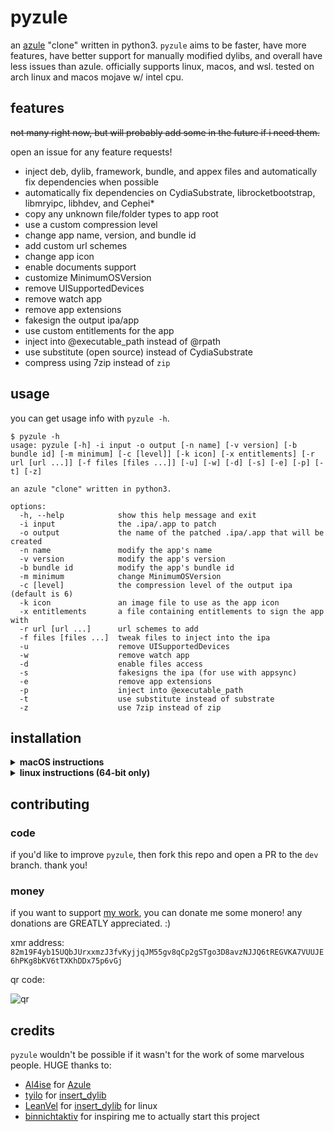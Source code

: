 # pyzule
an [azule](https://github.com/Al4ise/Azule) "clone" written in python3. `pyzule` aims to be faster, have more features, have better support for manually modified dylibs, and overall have less issues than azule. officially supports linux, macos, and wsl. tested on arch linux and macos mojave w/ intel cpu.

## features
~~not many right now, but will probably add some in the future if i need them.~~

open an issue for any feature requests!

- inject deb, dylib, framework, bundle, and appex files and automatically fix dependencies when possible
- automatically fix dependencies on CydiaSubstrate, librocketbootstrap, libmryipc, libhdev, and Cephei*
- copy any unknown file/folder types to app root
- use a custom compression level
- change app name, version, and bundle id
- add custom url schemes
- change app icon
- enable documents support
- customize MinimumOSVersion
- remove UISupportedDevices
- remove watch app
- remove app extensions
- fakesign the output ipa/app
- use custom entitlements for the app
- inject into @executable_path instead of @rpath
- use substitute (open source) instead of CydiaSubstrate
- compress using 7zip instead of `zip`

## usage
you can get usage info with `pyzule -h`.

```
$ pyzule -h
usage: pyzule [-h] -i input -o output [-n name] [-v version] [-b bundle id] [-m minimum] [-c [level]] [-k icon] [-x entitlements] [-r url [url ...]] [-f files [files ...]] [-u] [-w] [-d] [-s] [-e] [-p] [-t] [-z]

an azule "clone" written in python3.

options:
  -h, --help            show this help message and exit
  -i input              the .ipa/.app to patch
  -o output             the name of the patched .ipa/.app that will be created
  -n name               modify the app's name
  -v version            modify the app's version
  -b bundle id          modify the app's bundle id
  -m minimum            change MinimumOSVersion
  -c [level]            the compression level of the output ipa (default is 6)
  -k icon               an image file to use as the app icon
  -x entitlements       a file containing entitlements to sign the app with
  -r url [url ...]      url schemes to add
  -f files [files ...]  tweak files to inject into the ipa
  -u                    remove UISupportedDevices
  -w                    remove watch app
  -d                    enable files access
  -s                    fakesigns the ipa (for use with appsync)
  -e                    remove app extensions
  -p                    inject into @executable_path
  -t                    use substitute instead of substrate
  -z                    use 7zip instead of zip
```

## installation

<details>
<summary><b>macOS instructions</b></summary>
<br/>
<ol>
  <li>open Terminal. this is where you'll be running every command.</li>
  <li>install <a href="https://apps.apple.com/us/app/xcode/id497799835">Xcode</a> from the app store (if not already installed)</li>
  <li>Install the Xcode cli tools (if not already installed) by running:
  <ul>
    <li><code>xcode-select --install</code></li>
    <li><code>sudo xcodebuild -license</code></li>
  </ul>
  </li>
  <li>
  install <code>insert_dylib</code>:

  <pre lang="bash"><code>git clone https://github.com/tyilo/insert_dylib.git && cd insert_dylib/insert_dylib && gcc main.c && chmod +x a.out && sudo mv a.out /usr/local/bin/insert_dylib && cd ../.. && sudo rm -r insert_dylib</code></pre>
  </li>
  <li>
  run <code>uname -m</code>. if the output says <code>x86_64</code>, run the following:
  
  <pre lang="bash"><code>sudo curl https://github.com/ProcursusTeam/ldid/releases/download/v2.1.5-procursus7/ldid_macosx_x86_64 --output /usr/local/bin/ldid && sudo chmod +x /usr/local/bin/ldid</code></pre>

  if it says something else, run:

  <pre lang="bash"><code>sudo curl https://github.com/ProcursusTeam/ldid/releases/download/v2.1.5-procursus7/ldid_macosx_arm64 --output /usr/local/bin/ldid && sudo chmod +x /usr/local/bin/ldid</code></pre>
  </li>
  <li>
  install <code>pyzule</code>:

  <pre lang="bash"><code>python3 -m pip install -U requests Pillow && curl https://raw.githubusercontent.com/asdfzxcvbn/pyzule/main/install-pyzule.py | python3</code></pre>
  </li>
</ol>
</details>

<details>
<summary><b>linux instructions (64-bit only)</b></summary>
<br/>
<ol>
  <li>make sure you have <code>git</code>, <code>gcc</code>, <code>zip</code>, <code>unzip</code>, <code>tar</code> and <code>ar</code> installed.</li>
  <li>
  install <code>insert_dylib</code>:

  <pre lang="bash"><code>git clone https://github.com/LeanVel/insert_dylib.git && cd insert_dylib && sudo ./Install.sh && cd ../ && sudo rm -rf insert_dylib</code></pre>
  </li>
  <li>
  install <code>ldid</code>:

  <pre lang="bash"><code>sudo curl https://github.com/ProcursusTeam/ldid/releases/download/v2.1.5-procursus7/ldid_linux_x86_64 --output /usr/local/bin/ldid && sudo chmod +x /usr/local/bin/ldid</code></pre>
  </li>
  <li>
  install <code>install_name_tool</code>:

  <pre lang="bash"><code>sudo curl https://cdn.discordapp.com/attachments/1105232452529700985/1117486649803292837/install_name_tool --output /usr/local/bin/install_name_tool && sudo chmod +x /usr/local/bin/install_name_tool</code></pre>
  </li>
  <li>
  install <code>otool</code>:

  <pre lang="bash"><code>sudo curl https://cdn.discordapp.com/attachments/1105232452529700985/1117486650533085275/otool --output /usr/local/bin/otool && sudo chmod +x /usr/local/bin/otool</code></pre>
  </li>
  <li>
  install <code>pyzule</code>:

  <pre lang="bash"><code>python3 -m pip install -U requests Pillow && curl https://raw.githubusercontent.com/asdfzxcvbn/pyzule/main/install-pyzule.py | python3</code></pre>
  </li>
</ol>
</details>

## contributing

### code
if you'd like to improve `pyzule`, then fork this repo and open a PR to the `dev` branch. thank you!

### money
if you want to support [my work](https://github.com/asdfzxcvbn?tab=repositories), you can donate me some monero! any donations are GREATLY appreciated. :)

xmr address: `82m19F4yb15UQbJUrxxmzJ3fvKyjjqJM55gv8qCp2gSTgo3D8avzNJJQ6tREGVKA7VUUJE6hPKg8bKV6tTXKhDDx75p6vGj`

qr code:

![qr](https://user-images.githubusercontent.com/109937991/227786784-28eaf0a1-9d17-4fc5-8c1c-f017fd62cfad.png)

## credits
`pyzule` wouldn't be possible if it wasn't for the work of some marvelous people. HUGE thanks to:

- [Al4ise](https://github.com/Al4ise) for [Azule](https://github.com/Al4ise/Azule)
- [tyilo](https://github.com/tyilo) for [insert_dylib](https://github.com/tyilo/insert_dylib)
- [LeanVel](https://github.com/LeanVel) for [insert_dylib](https://github.com/LeanVel/insert_dylib) for linux
- [binnichtaktiv](https://github.com/binnichtaktiv) for inspiring me to actually start this project
